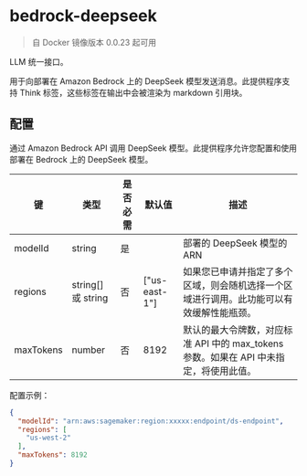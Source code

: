 # bedrock-deepseek

> 自 Docker 镜像版本 0.0.23 起可用

LLM 统一接口。

用于向部署在 Amazon Bedrock 上的 DeepSeek 模型发送消息。此提供程序支持 Think 标签，这些标签在输出中会被渲染为 markdown 引用块。

## 配置

通过 Amazon Bedrock API 调用 DeepSeek 模型。此提供程序允许您配置和使用部署在 Bedrock 上的 DeepSeek 模型。

| 键     | 类型      | 是否必需     | 默认值 | 描述 |
| ------------- | -------| ------------- | ------------- | ------------- |
| modelId  | string   | 是    |  |   部署的 DeepSeek 模型的 ARN  |
| regions  | string[] 或 string   | 否     | ["us-east-1"] |   如果您已申请并指定了多个区域，则会随机选择一个区域进行调用。此功能可以有效缓解性能瓶颈。  |
| maxTokens  |  number   | 否     | 8192 | 默认的最大令牌数，对应标准 API 中的 max_tokens 参数。如果在 API 中未指定，将使用此值。   |

配置示例：

```json
{
  "modelId": "arn:aws:sagemaker:region:xxxxx:endpoint/ds-endpoint",
  "regions": [
    "us-west-2"
  ],
  "maxTokens": 8192
}
